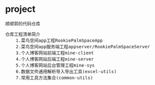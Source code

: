 # project
顺顺郭的代码仓库
<pre>
仓库工程清单简介
	1.菜鸟空间app工程RookiePalmSpaceApp
	2.菜鸟空间app服务端工程appserver/RookiePalmSpaceServer
	3.个人博客网站前端工程mine-client
	4.个人博客网站后端工程mine-server
	5.个人博客网站后台管理工程mine-sys
	6.数据文件通用解析导入导出工具(excel-utils)
	7.常用工具方法集合(common-utils)
</pre>

